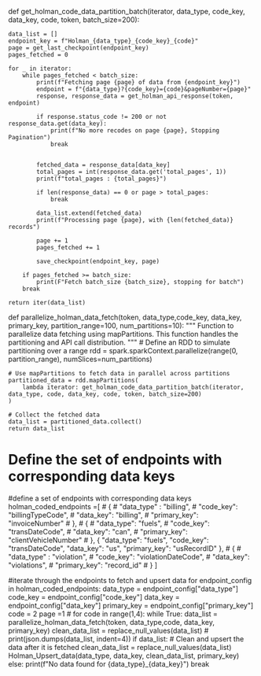 def get_holman_code_data_partition_batch(iterator, data_type, code_key, data_key, code, token, batch_size=200):
    
    data_list = []
    endpoint_key = f"Holman_{data_type}_{code_key}_{code}"
    page = get_last_checkpoint(endpoint_key)
    pages_fetched = 0
    
    for _ in iterator:
        while pages_fetched < batch_size:
            print(f"Fetching page {page} of data from {endpoint_key}")
            endpoint = f"{data_type}?{code_key}={code}&pageNumber={page}"
            response, response_data = get_holman_api_response(token, endpoint)
            
            if response.status_code != 200 or not response_data.get(data_key):
                print(f"No more recodes on page {page}, Stopping Pagination")
                break


            fetched_data = response_data[data_key]
            total_pages = int(response_data.get('total_pages', 1))
            print(f"total_pages : {total_pages}")

            if len(response_data) == 0 or page > total_pages:
                break

            data_list.extend(fetched_data)
            print(f"Processing page {page}, with {len(fetched_data)} records")

            page += 1
            pages_fetched += 1

            save_checkpoint(endpoint_key, page)

        if pages_fetched >= batch_size:
            print(F"Fetch batch_size {batch_size}, stopping for batch")
        break

    return iter(data_list)


def parallelize_holman_data_fetch(token, data_type,code_key, data_key, primary_key, partition_range=100, num_partitions=10):
    """
    Function to parallelize data fetching using mapPartitions.
    This function handles the partitioning and API call distribution.
    """
    # Define an RDD to simulate partitioning over a range
    rdd = spark.sparkContext.parallelize(range(0, partition_range), numSlices=num_partitions)

    # Use mapPartitions to fetch data in parallel across partitions
    partitioned_data = rdd.mapPartitions(
        lambda iterator: get_holman_code_data_partition_batch(iterator, data_type, code, data_key, code, token, batch_size=200)
    )

    # Collect the fetched data
    data_list = partitioned_data.collect()
    return data_list


# Define the set of endpoints with corresponding data keys
#define a set of endpoints with corresponding data keys
holman_coded_endpoints =[
    # {
    #     "data_type" : "billing",
    #     "code_key": "billingTypeCode",
    #     "data_key": "billing",
    #     "primary_key": "invoiceNumber"
    #  },
    # {
    #     "data_type": "fuels",
    #     "code_key": "transDateCode",
    #     "data_key": "can",
    #     "primary_key": "clientVehicleNumber"
    # },
    {
        "data_type": "fuels",
        "code_key": "transDateCode",
        "data_key": "us",
        "primary_key": "usRecordID"
    },
    # {
    #     "data_type" : "violation",
    #     "code_key": "violationDateCode",
    #     "data_key": "violations",
    #     "primary_key": "record_id"
    # }
]
   

#iterate through the endpoints to fetch and upsert data
for endpoint_config in holman_coded_endpoints:
    data_type = endpoint_config["data_type"]
    code_key = endpoint_config["code_key"]
    data_key = endpoint_config["data_key"]
    primary_key = endpoint_config["primary_key"]
    code = 2
    page =1
    # for code in range(1,4):
    while True:
        data_list = parallelize_holman_data_fetch(token, data_type,code, data_key, primary_key)
        clean_data_list = replace_null_values(data_list)
        # print(json.dumps(data_list, indent=4))
        if data_list:
            # Clean and upsert the data after it is fetched
            clean_data_list = replace_null_values(data_list)
            Holman_Upsert_data(data_type, data_key, clean_data_list, primary_key)
        else:
            print(f"No data found for {data_type}_{data_key}")
            break

